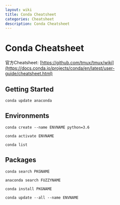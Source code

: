 ```yaml
---
layout: wiki
title: Conda Cheatsheet
categories: Cheatsheet
description: Conda Cheatsheet
---
```

# Conda Cheatsheet

官方Cheatsheet:
[https://github.com/tmux/tmux/wiki](https://docs.conda.io/projects/conda/en/latest/user-guide/cheatsheet.html)

## Getting Started

`conda update anaconda`

## Environments

`conda create --name ENVNAME python=3.6`

`conda activate ENVNAME`

`conda list`

## Packages

`conda search PKGNAME`

`anaconda search FUZZYNAME`

`conda install PKGNAME`

`conda update --all --name ENVNAME`
